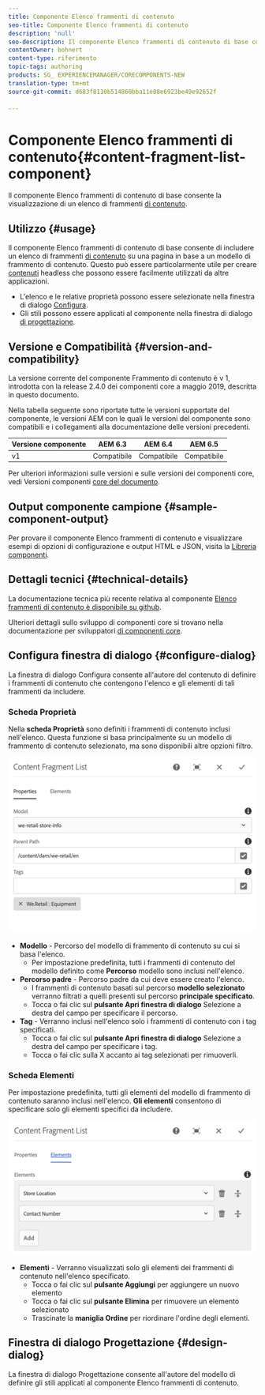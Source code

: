 ```yaml
---
title: Componente Elenco frammenti di contenuto
seo-title: Componente Elenco frammenti di contenuto
description: 'null'
seo-description: Il componente Elenco frammenti di contenuto di base consente la visualizzazione di un elenco di frammenti di contenuto.
contentOwner: bohnert
content-type: riferimento
topic-tags: authoring
products: SG_ EXPERIENCEMANAGER/CORECOMPONENTS-NEW
translation-type: tm+mt
source-git-commit: d683f8110b514860bba11e08e6923be49e92652f

---
```



# Componente Elenco frammenti di contenuto{#content-fragment-list-component}

Il componente Elenco frammenti di contenuto di base consente la visualizzazione di un elenco di frammenti [di contenuto](https://helpx.adobe.com/experience-manager/6-5/assets/using/content-fragments.html).

## Utilizzo {#usage}

Il componente Elenco frammenti di contenuto di base consente di includere un elenco di frammenti [di contenuto](https://helpx.adobe.com/experience-manager/6-5/assets/using/content-fragments.html) su una pagina in base a un modello di frammento di contenuto. Questo può essere particolarmente utile per creare [contenuti](https://helpx.adobe.com/experience-manager/6-5/sites/developing/user-guide.html?topic=/experience-manager/6-5/sites/developing/morehelp/headless.ug.js) headless che possono essere facilmente utilizzati da altre applicazioni.

* L&#39;elenco e le relative proprietà possono essere selezionate nella finestra di dialogo [Configura](#configure-dialog).
* Gli stili possono essere applicati al componente nella finestra di dialogo [di progettazione](#design-dialog).

## Versione e Compatibilità {#version-and-compatibility}

La versione corrente del componente Frammento di contenuto è v 1, introdotta con la release 2.4.0 dei componenti core a maggio 2019, descritta in questo documento.

Nella tabella seguente sono riportate tutte le versioni supportate del componente, le versioni AEM con le quali le versioni del componente sono compatibili e i collegamenti alla documentazione delle versioni precedenti.

| Versione componente | AEM 6.3 | AEM 6.4 | AEM 6.5 |
|--- |--- |--- |---|
| v1 | Compatibile | Compatibile | Compatibile |

Per ulteriori informazioni sulle versioni e sulle versioni dei componenti core, vedi Versioni componenti [core del documento](versions.md).

## Output componente campione {#sample-component-output}

Per provare il componente Elenco frammenti di contenuto e visualizzare esempi di opzioni di configurazione e output HTML e JSON, visita la [Libreria componenti](http://opensource.adobe.com/aem-core-wcm-components/library/content-fragment-list.html).

## Dettagli tecnici {#technical-details}

La documentazione tecnica più recente relativa al componente [Elenco frammenti di contenuto è disponibile su github](https://github.com/adobe/aem-core-wcm-components/blob/master/content/src/content/jcr_root/apps/core/wcm/components/contentfragmentlist/v1/contentfragmentlist).

Ulteriori dettagli sullo sviluppo di componenti core si trovano nella documentazione per sviluppatori [di componenti core](developing.md).

## Configura finestra di dialogo {#configure-dialog}

La finestra di dialogo Configura consente all&#39;autore del contenuto di definire i frammenti di contenuto che contengono l&#39;elenco e gli elementi di tali frammenti da includere.

### Scheda Proprietà

Nella **scheda Proprietà** sono definiti i frammenti di contenuto inclusi nell&#39;elenco. Questa funzione si basa principalmente su un modello di frammento di contenuto selezionato, ma sono disponibili altre opzioni filtro.

![](assets/screen-shot-2019-05-08-10.47.19.png)

* **Modello** - Percorso del modello di frammento di contenuto su cui si basa l&#39;elenco.
   * Per impostazione predefinita, tutti i frammenti di contenuto del modello definito come **Percorso** modello sono inclusi nell&#39;elenco.
* **Percorso padre** - Percorso padre da cui deve essere creato l&#39;elenco.
   * I frammenti di contenuto basati sul percorso **modello selezionato** verranno filtrati a quelli presenti sul percorso **principale specificato**.
   * Tocca o fai clic sul **pulsante Apri finestra di dialogo** Selezione a destra del campo per specificare il percorso.
* **Tag** - Verranno inclusi nell&#39;elenco solo i frammenti di contenuto con i tag specificati.
   * Tocca o fai clic sul **pulsante Apri finestra di dialogo** Selezione a destra del campo per specificare i tag.
   * Tocca o fai clic sulla X accanto ai tag selezionati per rimuoverli.


### Scheda Elementi

Per impostazione predefinita, tutti gli elementi del modello di frammento di contenuto saranno inclusi nell&#39;elenco. **Gli elementi** consentono di specificare solo gli elementi specifici da includere.

![](assets/screen-shot-2019-05-08-10.47.34.png)

* **Elementi** - Verranno visualizzati solo gli elementi dei frammenti di contenuto nell&#39;elenco specificato.
   * Tocca o fai clic sul **pulsante Aggiungi** per aggiungere un nuovo elemento
   * Tocca o fai clic sul **pulsante Elimina** per rimuovere un elemento selezionato
   * Trascinate la **maniglia Ordine** per riordinare l&#39;ordine degli elementi.

## Finestra di dialogo Progettazione {#design-dialog}

La finestra di dialogo Progettazione consente all&#39;autore del modello di definire gli stili applicati al componente Elenco frammenti di contenuto.